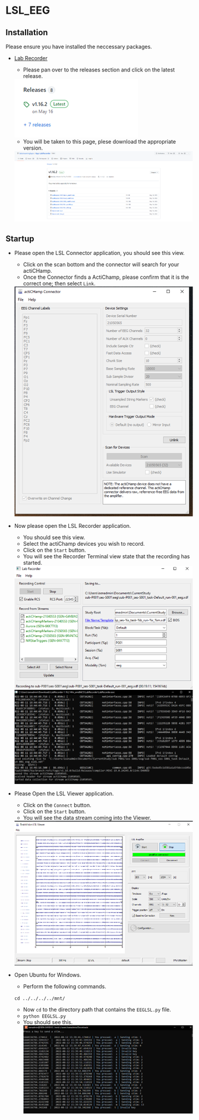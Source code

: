 # LSL_EEG
## Installation
Please ensure you have installed the neccessary packages.
 * [Lab Recorder](https://github.com/labstreaminglayer/App-LabRecorder)
    * Please pan over to the releases section and click on the latest release.
    <img src = "./images/GithubRelease.png" >

    * You will be taken to this page, plese download the appropriate version.
    
    <img src = "./images/Releases.png" >

  
## Startup

* Please open the LSL Connector application, you should see this view.
    * Click on the scan bottom and the connector will search for your actiCHamp.
    * Once the Connector finds a ActiChamp, please confirm that it is the correct one; then select `Link`. 
    <img src = "./images/LslConnector.png" >
* Now please open the LSL Recorder application.
    * You should see this view.
    * Select the actiChamp devices you wish to record.
    * Click on the `Start` button.
    * You will see the Recorder Terminal view state that the recording has started.
    <img src = "./images/LSL_recorder_connection_markers.png" >
    <img src = "./images/LSL_Recorder_terminal.png" >
* Please Open the LSL Viewer application.
    * Click on the `Connect` button.
    * Click on the `Start` button.
    * You will see the data stream coming into the Viewer.
    <img src = "./images/Viewer.png" >

* Open Ubuntu for Windows.
    * Perform the following commands.

     `cd ../../../../mnt/` 
    * Now `cd` to the directory path that contains the `EEGLSL.py` file.
    * `python EEGLSL.py`
    * You should see this.
        <img src = "./images/EEGLSL_pyfile.png" >
